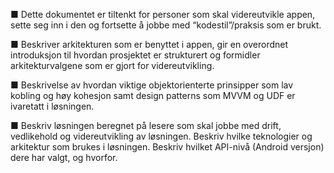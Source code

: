 ■ Dette dokumentet er tiltenkt for personer som skal videreutvikle
appen, sette seg inn i den og fortsette å jobbe med
“kodestil”/praksis som er brukt.

■ Beskriver arkitekturen som er benyttet i appen, gir en overordnet
introduksjon til hvordan prosjektet er strukturert og formidler
arkitekturvalgene som er gjort for videreutvikling.

■ Beskrivelse av hvordan viktige objektorienterte prinsipper som
lav kobling og høy kohesjon samt design patterns som MVVM
og UDF er ivaretatt i løsningen.

■ Beskriv løsningen beregnet på lesere som skal jobbe med drift,
vedlikehold og videreutvikling av løsningen. Beskriv hvilke
teknologier og arkitektur som brukes i løsningen. Beskriv hvilket
API-nivå (Android versjon) dere har valgt, og hvorfor.